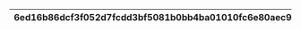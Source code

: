 |6ed16b86dcf3f052d7fcdd3bf5081b0bb4ba01010fc6e80aec96848a7e3ef2a6|5e27923bb2287db1f79cf6118ce3dd5cf3d6b9d0ed28a61e5e361c1b8ffb3f8c|b6603d15953043125f0b0cfde2ff58e5ebe8dd1a719664a89a4f2297383a182e|0c206f29e0098f9df49b69093c8a574e5e02ce96ae94c94214149d78ccd5c07d|
| --- | --- | --- | --- |